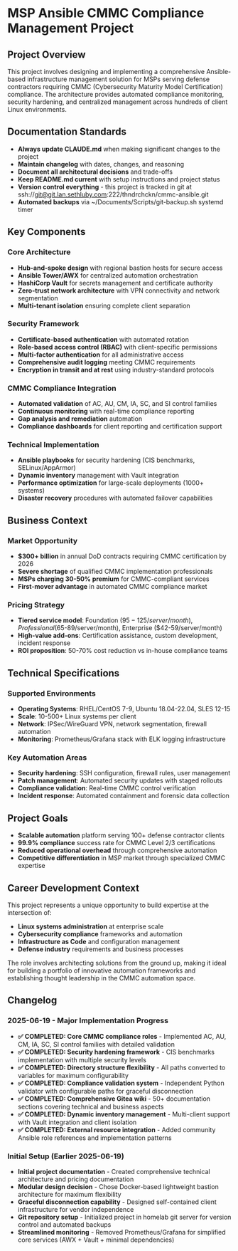 # MSP Ansible CMMC Compliance Management Project

## Project Overview
This project involves designing and implementing a comprehensive Ansible-based infrastructure management solution for MSPs serving defense contractors requiring CMMC (Cybersecurity Maturity Model Certification) compliance. The architecture provides automated compliance monitoring, security hardening, and centralized management across hundreds of client Linux environments.

## Documentation Standards
- **Always update CLAUDE.md** when making significant changes to the project
- **Maintain changelog** with dates, changes, and reasoning
- **Document all architectural decisions** and trade-offs
- **Keep README.md current** with setup instructions and project status
- **Version control everything** - this project is tracked in git at ssh://git@git.lan.sethluby.com:222/thndrchckn/cmmc-ansible.git
- **Automated backups** via ~/Documents/Scripts/git-backup.sh systemd timer

## Key Components

### Core Architecture
- **Hub-and-spoke design** with regional bastion hosts for secure access
- **Ansible Tower/AWX** for centralized automation orchestration
- **HashiCorp Vault** for secrets management and certificate authority
- **Zero-trust network architecture** with VPN connectivity and network segmentation
- **Multi-tenant isolation** ensuring complete client separation

### Security Framework
- **Certificate-based authentication** with automated rotation
- **Role-based access control (RBAC)** with client-specific permissions
- **Multi-factor authentication** for all administrative access
- **Comprehensive audit logging** meeting CMMC requirements
- **Encryption in transit and at rest** using industry-standard protocols

### CMMC Compliance Integration
- **Automated validation** of AC, AU, CM, IA, SC, and SI control families
- **Continuous monitoring** with real-time compliance reporting
- **Gap analysis and remediation** automation
- **Compliance dashboards** for client reporting and certification support

### Technical Implementation
- **Ansible playbooks** for security hardening (CIS benchmarks, SELinux/AppArmor)
- **Dynamic inventory** management with Vault integration
- **Performance optimization** for large-scale deployments (1000+ systems)
- **Disaster recovery** procedures with automated failover capabilities

## Business Context

### Market Opportunity
- **$300+ billion** in annual DoD contracts requiring CMMC certification by 2026
- **Severe shortage** of qualified CMMC implementation professionals
- **MSPs charging 30-50% premium** for CMMC-compliant services
- **First-mover advantage** in automated CMMC compliance market

### Pricing Strategy
- **Tiered service model**: Foundation ($95-125/server/month), Professional ($65-89/server/month), Enterprise ($42-59/server/month)
- **High-value add-ons**: Certification assistance, custom development, incident response
- **ROI proposition**: 50-70% cost reduction vs in-house compliance teams

## Technical Specifications

### Supported Environments
- **Operating Systems**: RHEL/CentOS 7-9, Ubuntu 18.04-22.04, SLES 12-15
- **Scale**: 10-500+ Linux systems per client
- **Network**: IPSec/WireGuard VPN, network segmentation, firewall automation
- **Monitoring**: Prometheus/Grafana stack with ELK logging infrastructure

### Key Automation Areas
- **Security hardening**: SSH configuration, firewall rules, user management
- **Patch management**: Automated security updates with staged rollouts
- **Compliance validation**: Real-time CMMC control verification
- **Incident response**: Automated containment and forensic data collection

## Project Goals
- **Scalable automation** platform serving 100+ defense contractor clients
- **99.9% compliance** success rate for CMMC Level 2/3 certifications
- **Reduced operational overhead** through comprehensive automation
- **Competitive differentiation** in MSP market through specialized CMMC expertise

## Career Development Context
This project represents a unique opportunity to build expertise at the intersection of:
- **Linux systems administration** at enterprise scale
- **Cybersecurity compliance** frameworks and automation
- **Infrastructure as Code** and configuration management
- **Defense industry** requirements and business processes

The role involves architecting solutions from the ground up, making it ideal for building a portfolio of innovative automation frameworks and establishing thought leadership in the CMMC automation space.

## Changelog

### 2025-06-19 - Major Implementation Progress
- **✅ COMPLETED: Core CMMC compliance roles** - Implemented AC, AU, CM, IA, SC, SI control families with detailed validation
- **✅ COMPLETED: Security hardening framework** - CIS benchmarks implementation with multiple security levels
- **✅ COMPLETED: Directory structure flexibility** - All paths converted to variables for maximum configurability
- **✅ COMPLETED: Compliance validation system** - Independent Python validator with configurable paths for graceful disconnection
- **✅ COMPLETED: Comprehensive Gitea wiki** - 50+ documentation sections covering technical and business aspects
- **✅ COMPLETED: Dynamic inventory management** - Multi-client support with Vault integration and client isolation
- **✅ COMPLETED: External resource integration** - Added community Ansible role references and implementation patterns

### Initial Setup (Earlier 2025-06-19)
- **Initial project documentation** - Created comprehensive technical architecture and pricing documentation
- **Modular design decision** - Chose Docker-based lightweight bastion architecture for maximum flexibility
- **Graceful disconnection capability** - Designed self-contained client infrastructure for vendor independence
- **Git repository setup** - Initialized project in homelab git server for version control and automated backups
- **Streamlined monitoring** - Removed Prometheus/Grafana for simplified core services (AWX + Vault + minimal dependencies)
